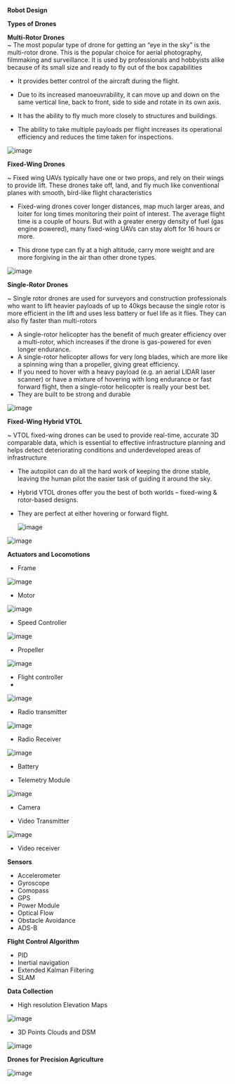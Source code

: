 **Robot Design**

  ****Types of Drones****
  
  **Multi-Rotor Drones**  
  ~ The most popular type of drone for getting an “eye in the sky” is the multi-rotor drone. This is the popular choice for     aerial photography, filmmaking and surveillance. It is used by professionals and hobbyists alike because of its small       size and ready to fly out of the box capabilities
  
  - It provides better control of the aircraft during the flight.
  
  - Due to its increased manoeuvrability, it can move up and down on the same vertical line, back to front, side to side       and rotate in its own axis.
  
  - It has the ability to fly much more closely to structures and buildings.
  
  - The ability to take multiple payloads per flight increases its operational efficiency and reduces the time taken for        inspections.
  
   ![image](https://user-images.githubusercontent.com/80021420/162650425-38e7c3ff-b6d8-485a-bac4-de5dd04ecfaa.png)

  **Fixed-Wing Drones**
  
  ~ Fixed wing UAVs typically have one or two props, and rely on their wings to provide lift. These drones take off, land,      and fly much like conventional planes with smooth, bird-like flight characteristics
  
  - Fixed-wing drones cover longer distances, map much larger areas, and loiter for long times monitoring their point of       interest. The average flight time is a couple of hours. But with a greater energy density of fuel (gas engine powered),     many fixed-wing UAVs can stay aloft for 16 hours or more.
  
  - This drone type can fly at a high altitude, carry more weight and are more forgiving in the air than other drone types.
  
  
   ![image](https://user-images.githubusercontent.com/80021420/162650468-49340302-c90c-4753-97a4-ad608bd928a4.png)

  **Single-Rotor Drones**
  
  ~ Single rotor drones are used for surveyors and construction professionals who want to lift heavier payloads of up to       40kgs because the single rotor is more efficient in the lift and uses less battery or fuel life as it flies. They can       also fly faster than multi-rotors
  - A single-rotor helicopter has the benefit of much greater efficiency over a multi-rotor, which increases if the drone       is gas-powered for even longer endurance.
  - A single-rotor helicopter allows for very long blades, which are more like a spinning wing than a propeller, giving         great efficiency.
  - If you need to hover with a heavy payload (e.g. an aerial LIDAR laser scanner) or have a mixture of hovering with long     endurance or fast forward flight, then a single-rotor helicopter is really your best bet.
  - They are built to be strong and durable
  
   ![image](https://user-images.githubusercontent.com/80021420/162650492-6054fdb0-8417-4c6a-bdd1-dd83bff0d567.png)

  **Fixed-Wing Hybrid VTOL**
  
  ~ VTOL fixed-wing drones can be used to provide real-time, accurate 3D comparable data, which is essential to effective       infrastructure planning and helps detect deteriorating conditions and underdeveloped areas of infrastructure
  
  - The autopilot can do all the hard work of keeping the drone stable, leaving the human pilot the easier task of guiding     it around the sky.
  - Hybrid VTOL drones offer you the best of both worlds – fixed-wing & rotor-based designs.
  - They are perfect at either hovering or forward flight.
  
    ![image](https://user-images.githubusercontent.com/80021420/162650566-f81a3420-4e8c-4355-8de1-af2526542d31.png)

   ![image](https://user-images.githubusercontent.com/80021420/162651759-25f0a370-f8eb-4d39-8ca3-e38f9fd54153.png)

**Actuators and Locomotions**
- Frame

![image](https://user-images.githubusercontent.com/80021420/162651897-4e9ebf07-318f-4dcf-8d59-6b95a626d7d5.png)

- Motor 

![image](https://user-images.githubusercontent.com/80021420/162651948-7b3fa73f-575f-402b-b287-0d0a90d7429e.png)

- Speed Controller

![image](https://user-images.githubusercontent.com/80021420/162651989-9633947b-67b0-4193-9245-763ee81ea499.png)

- Propeller

![image](https://user-images.githubusercontent.com/80021420/162652070-2d440a71-d434-4366-a18e-be1ced680a39.png)

- Flight controller
- 
![image](https://user-images.githubusercontent.com/80021420/162652267-46bba6c9-084d-4f76-b2e1-144d69312be0.png)


- Radio transmitter

![image](https://user-images.githubusercontent.com/80021420/162652291-9b7889a6-cb8f-488a-8432-a0186fc4d4e8.png)


- Radio Receiver

![image](https://user-images.githubusercontent.com/80021420/162652316-984c2213-9d6a-44c6-8994-0d31f51cc63e.png)


- Battery

- Telemetry Module

![image](https://user-images.githubusercontent.com/80021420/162652345-89e767c9-0b24-4516-a8ef-a17cf0255f59.png)


- Camera

- Video Transmitter

![image](https://user-images.githubusercontent.com/80021420/162652351-a4d327dd-5a1c-4d86-a1d6-67b1a4e7c7df.png)


- Video receiver

**Sensors**

- Accelerometer
- Gyroscope
- Comopass
- GPS
- Power Module
- Optical Flow
- Obstacle Avoidance
- ADS-B

**Flight Control Algorithm**

- PID
- Inertial navigation
- Extended Kalman Filtering
- SLAM

**Data Collection**
- High resolution Elevation Maps

![image](https://user-images.githubusercontent.com/80021420/162653237-e0ca1c20-6ebe-4762-9266-8c75f571bb43.png)

- 3D Points Clouds and DSM

![image](https://user-images.githubusercontent.com/80021420/162653317-49328f21-0461-406e-afca-321ce1d646f2.png)

**Drones for Precision Agriculture**

![image](https://user-images.githubusercontent.com/80021420/162653438-c0939605-4ed4-4123-800b-2319f2cf0196.png)

